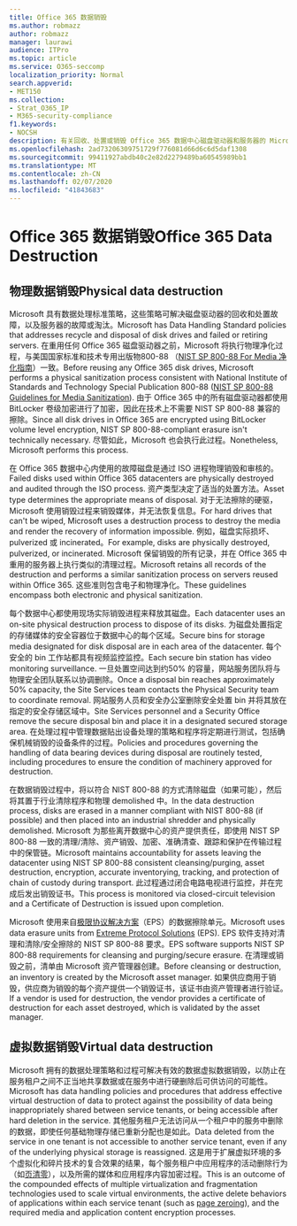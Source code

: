 ```yaml
---
title: Office 365 数据销毁
ms.author: robmazz
author: robmazz
manager: laurawi
audience: ITPro
ms.topic: article
ms.service: O365-seccomp
localization_priority: Normal
search.appverid:
- MET150
ms.collection:
- Strat_O365_IP
- M365-security-compliance
f1.keywords:
- NOCSH
description: 有关回收、处置或销毁 Office 365 数据中心磁盘驱动器和服务器的 Microsoft 策略的概述。
ms.openlocfilehash: 2ad73206309751729f776081d66d6c6d5daf1308
ms.sourcegitcommit: 99411927abdb40c2e82d2279489ba60545989bb1
ms.translationtype: MT
ms.contentlocale: zh-CN
ms.lasthandoff: 02/07/2020
ms.locfileid: "41843683"
---
```

# <a name="office-365-data-destruction"></a><span data-ttu-id="e4ab3-103">Office 365 数据销毁</span><span class="sxs-lookup"><span data-stu-id="e4ab3-103">Office 365 Data Destruction</span></span>

## <a name="physical-data-destruction"></a><span data-ttu-id="e4ab3-104">物理数据销毁</span><span class="sxs-lookup"><span data-stu-id="e4ab3-104">Physical data destruction</span></span>

<span data-ttu-id="e4ab3-105">Microsoft 具有数据处理标准策略，这些策略可解决磁盘驱动器的回收和处置故障，以及服务器的故障或淘汰。</span><span class="sxs-lookup"><span data-stu-id="e4ab3-105">Microsoft has Data Handling Standard policies that addresses recycle and disposal of disk drives and failed or retiring servers.</span></span> <span data-ttu-id="e4ab3-106">在重用任何 Office 365 磁盘驱动器之前，Microsoft 将执行物理净化过程，与美国国家标准和技术专用出版物800-88 （[NIST SP 800-88 For Media 净化指南](https://nvlpubs.nist.gov/nistpubs/SpecialPublications/NIST.SP.800-88r1.pdf)）一致。</span><span class="sxs-lookup"><span data-stu-id="e4ab3-106">Before reusing any Office 365 disk drives, Microsoft performs a physical sanitization process consistent with National Institute of Standards and Technology Special Publication 800-88 ([NIST SP 800-88 Guidelines for Media Sanitization](https://nvlpubs.nist.gov/nistpubs/SpecialPublications/NIST.SP.800-88r1.pdf)).</span></span> <span data-ttu-id="e4ab3-107">由于 Office 365 中的所有磁盘驱动器都使用 BitLocker 卷级加密进行了加密，因此在技术上不需要 NIST SP 800-88 兼容的擦除。</span><span class="sxs-lookup"><span data-stu-id="e4ab3-107">Since all disk drives in Office 365 are encrypted using BitLocker volume level encryption, NIST SP 800-88-compliant erasure isn't technically necessary.</span></span> <span data-ttu-id="e4ab3-108">尽管如此，Microsoft 也会执行此过程。</span><span class="sxs-lookup"><span data-stu-id="e4ab3-108">Nonetheless, Microsoft performs this process.</span></span>

<span data-ttu-id="e4ab3-109">在 Office 365 数据中心内使用的故障磁盘是通过 ISO 进程物理销毁和审核的。</span><span class="sxs-lookup"><span data-stu-id="e4ab3-109">Failed disks used within Office 365 datacenters are physically destroyed and audited through the ISO process.</span></span> <span data-ttu-id="e4ab3-110">资产类型决定了适当的处置方法。</span><span class="sxs-lookup"><span data-stu-id="e4ab3-110">Asset type determines the appropriate means of disposal.</span></span> <span data-ttu-id="e4ab3-111">对于无法擦除的硬驱，Microsoft 使用销毁过程来销毁媒体，并无法恢复信息。</span><span class="sxs-lookup"><span data-stu-id="e4ab3-111">For hard drives that can't be wiped, Microsoft uses a destruction process to destroy the media and render the recovery of information impossible.</span></span> <span data-ttu-id="e4ab3-112">例如，磁盘实际损坏、pulverized 或 incinerated。</span><span class="sxs-lookup"><span data-stu-id="e4ab3-112">For example, disks are physically destroyed, pulverized, or incinerated.</span></span> <span data-ttu-id="e4ab3-113">Microsoft 保留销毁的所有记录，并在 Office 365 中重用的服务器上执行类似的清理过程。</span><span class="sxs-lookup"><span data-stu-id="e4ab3-113">Microsoft retains all records of the destruction and performs a similar sanitization process on servers reused within Office 365.</span></span> <span data-ttu-id="e4ab3-114">这些准则包含电子和物理净化。</span><span class="sxs-lookup"><span data-stu-id="e4ab3-114">These guidelines encompass both electronic and physical sanitization.</span></span>

<span data-ttu-id="e4ab3-115">每个数据中心都使用现场实际销毁进程来释放其磁盘。</span><span class="sxs-lookup"><span data-stu-id="e4ab3-115">Each datacenter uses an on-site physical destruction process to dispose of its disks.</span></span> <span data-ttu-id="e4ab3-116">为磁盘处置指定的存储媒体的安全容器位于数据中心的每个区域。</span><span class="sxs-lookup"><span data-stu-id="e4ab3-116">Secure bins for storage media designated for disk disposal are in each area of the datacenter.</span></span> <span data-ttu-id="e4ab3-117">每个安全的 bin 工作站都具有视频监控监控。</span><span class="sxs-lookup"><span data-stu-id="e4ab3-117">Each secure bin station has video monitoring surveillance.</span></span> <span data-ttu-id="e4ab3-118">一旦处置空间达到约50% 的容量，网站服务团队将与物理安全团队联系以协调删除。</span><span class="sxs-lookup"><span data-stu-id="e4ab3-118">Once a disposal bin reaches approximately 50% capacity, the Site Services team contacts the Physical Security team to coordinate removal.</span></span> <span data-ttu-id="e4ab3-119">网站服务人员和安全办公室删除安全处置 bin 并将其放在指定的安全存储区域中。</span><span class="sxs-lookup"><span data-stu-id="e4ab3-119">Site Services personnel and a Security Office remove the secure disposal bin and place it in a designated secured storage area.</span></span> <span data-ttu-id="e4ab3-120">在处理过程中管理数据贴出设备处理的策略和程序将定期进行测试，包括确保机械销毁的设备条件的过程。</span><span class="sxs-lookup"><span data-stu-id="e4ab3-120">Policies and procedures governing the handling of data bearing devices during disposal are routinely tested, including procedures to ensure the condition of machinery approved for destruction.</span></span>

<span data-ttu-id="e4ab3-121">在数据销毁过程中，将以符合 NIST 800-88 的方式清除磁盘（如果可能），然后将其置于行业清除程序和物理 demolished 中。</span><span class="sxs-lookup"><span data-stu-id="e4ab3-121">In the data destruction process, disks are erased in a manner compliant with NIST 800-88 (if possible) and then placed into an industrial shredder and physically demolished.</span></span> <span data-ttu-id="e4ab3-122">Microsoft 为那些离开数据中心的资产提供责任，即使用 NIST SP 800-88 一致的清理/清除、资产销毁、加密、准确清查、跟踪和保护在传输过程中的保管链。</span><span class="sxs-lookup"><span data-stu-id="e4ab3-122">Microsoft maintains accountability for assets leaving the datacenter using NIST SP 800-88 consistent cleansing/purging, asset destruction, encryption, accurate inventorying, tracking, and protection of chain of custody during transport.</span></span> <span data-ttu-id="e4ab3-123">此过程通过闭合电路电视进行监控，并在完成后发出销毁证书。</span><span class="sxs-lookup"><span data-stu-id="e4ab3-123">This process is monitored via closed-circuit television and a Certificate of Destruction is issued upon completion.</span></span>

<span data-ttu-id="e4ab3-124">Microsoft 使用来自[极限协议解决方案](https://www.enterprisedataerasure.com/)（EPS）的数据擦除单元。</span><span class="sxs-lookup"><span data-stu-id="e4ab3-124">Microsoft uses data erasure units from [Extreme Protocol Solutions](https://www.enterprisedataerasure.com/) (EPS).</span></span> <span data-ttu-id="e4ab3-125">EPS 软件支持对清理和清除/安全擦除的 NIST SP 800-88 要求。</span><span class="sxs-lookup"><span data-stu-id="e4ab3-125">EPS software supports NIST SP 800-88 requirements for cleansing and purging/secure erasure.</span></span> <span data-ttu-id="e4ab3-126">在清理或销毁之前，清单由 Microsoft 资产管理器创建。</span><span class="sxs-lookup"><span data-stu-id="e4ab3-126">Before cleansing or destruction, an inventory is created by the Microsoft asset manager.</span></span> <span data-ttu-id="e4ab3-127">如果供应商用于销毁，供应商为销毁的每个资产提供一个销毁证书，该证书由资产管理者进行验证。</span><span class="sxs-lookup"><span data-stu-id="e4ab3-127">If a vendor is used for destruction, the vendor provides a certificate of destruction for each asset destroyed, which is validated by the asset manager.</span></span>

## <a name="virtual-data-destruction"></a><span data-ttu-id="e4ab3-128">虚拟数据销毁</span><span class="sxs-lookup"><span data-stu-id="e4ab3-128">Virtual data destruction</span></span>

<span data-ttu-id="e4ab3-129">Microsoft 拥有的数据处理策略和过程可解决有效的数据虚拟数据销毁，以防止在服务租户之间不正当地共享数据或在服务中进行硬删除后可供访问的可能性。</span><span class="sxs-lookup"><span data-stu-id="e4ab3-129">Microsoft has data handling policies and procedures that address effective virtual destruction of data to protect against the possibility of data being inappropriately shared between service tenants, or being accessible after hard deletion in the service.</span></span> <span data-ttu-id="e4ab3-130">其他服务租户无法访问从一个租户中的服务中删除的数据，即使任何基础物理存储已重新分配也是如此。</span><span class="sxs-lookup"><span data-stu-id="e4ab3-130">Data deleted from the service in one tenant is not accessible to another service tenant, even if any of the underlying physical storage is reassigned.</span></span> <span data-ttu-id="e4ab3-131">这是用于扩展虚拟环境的多个虚拟化和碎片技术的复合效果的结果，每个服务租户中应用程序的活动删除行为（如[页清零](https://docs.microsoft.com/office365/securitycompliance/office-365-exchange-online-data-deletion#page-zeroing)），以及所需的媒体和应用程序内容加密过程。</span><span class="sxs-lookup"><span data-stu-id="e4ab3-131">This is an outcome of the compounded effects of multiple virtualization and fragmentation technologies used to scale virtual environments, the active delete behaviors of applications within each service tenant (such as [page zeroing](https://docs.microsoft.com/office365/securitycompliance/office-365-exchange-online-data-deletion#page-zeroing)), and the required media and application content encryption processes.</span></span>